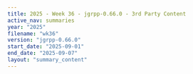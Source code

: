 ```yaml
---
title: 2025 - Week 36 - jgrpp-0.66.0 - 3rd Party Content
active_nav: summaries
year: "2025"
filename: "wk36"
version: "jgrpp-0.66.0"
start_date: "2025-09-01"
end_date: "2025-09-07"
layout: "summary_content"
---
```

